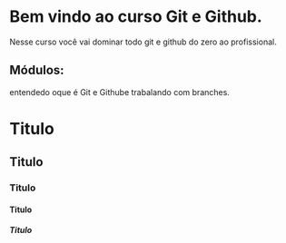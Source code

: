 # Bem vindo ao curso Git e Github.
Nesse curso você vai dominar todo git e github do zero ao profissional.

## Módulos:
entendedo oque é Git e Githube trabalando com branches.



# Titulo
## Titulo

### Titulo

#### Titulo
##### Titulo
